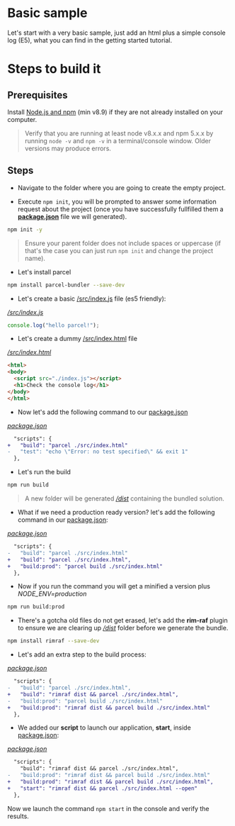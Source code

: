 # Basic sample

Let's start with a very basic sample, just add an html plus a simple console log (E5), what you can find in the getting started tutorial.

# Steps to build it

## Prerequisites

Install [Node.js and npm](https://nodejs.org/en/) (min v8.9) if they are not already installed on your computer.

> Verify that you are running at least node v8.x.x and npm 5.x.x by running `node -v` and `npm -v` in a terminal/console window. Older versions may produce errors.

## Steps

- Navigate to the folder where you are going to create the empty project.

- Execute `npm init`, you will be prompted to answer some information request
about the project (once you have successfully fullfilled them a **[package.json](./package.json)**
file we will generated).

```bash
npm init -y
```

> Ensure your parent folder does not include spaces or uppercase (if that's the case you can just run `npm init` and change the project name).

- Let's install parcel 

```bash
npm install parcel-bundler --save-dev
```

- Let's create a basic [/src/index.js](./src/index.js) file (es5 friendly):

_[/src/index.js](./src/index.js)_
```javascript
console.log("hello parcel!");
```

- Let's create a dummy [/src/index.html](./src/index.html) file

_[/src/index.html](./src/index.html)_
```html
<html>
<body>
  <script src="./index.js"></script>
  <h1>Check the console log</h1>
</body>
</html>
```

- Now let's add the following command to our [package.json](./package.json)

_[package.json](./package.json)_
```diff
  "scripts": {
+   "build": "parcel ./src/index.html"
-   "test": "echo \"Error: no test specified\" && exit 1"
  },
```

- Let's run the build

```bash
npm run build
```

> A new folder will be generated _[/dist](./dist)_ containing the bundled solution.

- What if we need a production ready version? let's add the following command
in our [package.json](./package.json):

_[package.json](./package.json)_
```diff
  "scripts": {
-   "build": "parcel ./src/index.html"
+   "build": "parcel ./src/index.html",
+   "build:prod": "parcel build ./src/index.html"
  },
```

- Now if you run the command you will get a minified a version plus _NODE_ENV=production_

```bash
npm run build:prod
```

- There's a gotcha old files do not get erased, let's add the **rim-raf** plugin to ensure we are 
clearing up _[/dist](./dist)_ folder before we generate the bundle.

```bash
npm install rimraf --save-dev
```

- Let's add an extra step to the build process:

_[package.json](./package.json)_
```diff
  "scripts": {
-   "build": "parcel ./src/index.html",
+   "build": "rimraf dist && parcel ./src/index.html",
-   "build:prod": "parcel build ./src/index.html"
+   "build:prod": "rimraf dist && parcel build ./src/index.html"
  },
```

- We added our **script** to launch our application, **start**, inside [package.json](./package.json):

_[package.json](./package.json)_
```diff
  "scripts": {
    "build": "rimraf dist && parcel ./src/index.html",
-   "build:prod": "rimraf dist && parcel build ./src/index.html"
+   "build:prod": "rimraf dist && parcel build ./src/index.html",
+   "start": "rimraf dist && parcel ./src/index.html --open"
  },
```

Now we launch the command `npm start` in the console and verify the results.